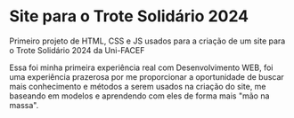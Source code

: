 # Site para o Trote Solidário 2024
Primeiro projeto de HTML, CSS e JS usados para a criação de um site para o Trote Solidário 2024 da Uni-FACEF

Essa foi minha primeira experiência real com Desenvolvimento WEB, foi uma experiência prazerosa por me proporcionar a oportunidade de buscar mais conhecimento e métodos a serem usados na criação do site, me baseando em modelos e aprendendo com eles de forma mais "mão na massa".
